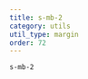 ```yaml
---
title: s-mb-2
category: utils
util_type: margin
order: 72
---
```

<div class="s-mb-2">
  <code>s-mb-2</code>
</div>